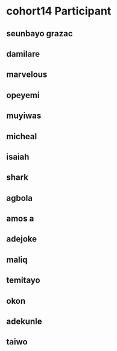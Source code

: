 # cohort14 Participant

## seunbayo  grazac
## damilare
## marvelous
## opeyemi
## muyiwas
## micheal
## isaiah
## shark
## agbola
## amos a
## adejoke
## maliq
## temitayo
## okon
## adekunle
## taiwo 

